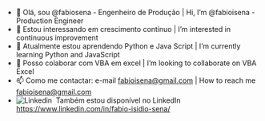 - 👋 Olá, sou @fabiosena - Engenheiro de Produção | Hi, I’m @fabioisena - Production Engineer
- 👀 Estou interessando em crescimento contínuo | I’m interested in continuous improvement 
- 🌱 Atualmente estou aprendendo Python e Java Script | I’m currently learning Python and JavaScript
- 💞️ Posso colaborar com VBA em excel | I’m looking to collaborate on VBA Excel
- 📫 Como me contactar: e-mail fabioisena@gmail.com | How to reach me fabioisena@gmail.com 
- ![Linkedin](https://i.stack.imgur.com/gVE0j.png)&nbsp; Também estou disponível no LinkedIn https://www.linkedin.com/in/fabio-isidio-sena/

<!---
fabioisena/fabioisena is a ✨ special ✨ repository because its `README.md` (this file) appears on your GitHub profile.
You can click the Preview link to take a look at your changes.
--->
